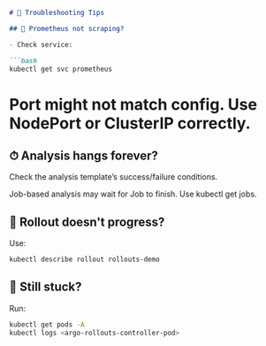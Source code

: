 ```markdown
# 🧯 Troubleshooting Tips

## 🚫 Prometheus not scraping?

- Check service:

```bash
kubectl get svc prometheus
```

# Port might not match config. Use NodePort or ClusterIP correctly.

## ⏱ Analysis hangs forever?
Check the analysis template’s success/failure conditions.

Job-based analysis may wait for Job to finish. Use kubectl get jobs.

## 🛑 Rollout doesn't progress?

Use:

```bash
kubectl describe rollout rollouts-demo
```

## 🔎 Still stuck?

Run:

```bash
kubectl get pods -A
kubectl logs <argo-rollouts-controller-pod>
```

